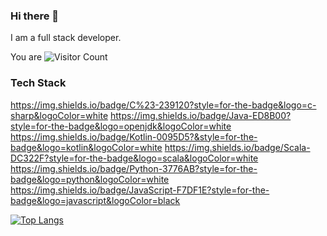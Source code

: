 ### Hi there 👋
I am a full stack developer.

You are ![Visitor Count](https://profile-counter.glitch.me/eltonpeng/count.svg)
<!--
- 🔭 I’m currently working on ...
- 🌱 I’m currently learning ...
- 👯 I’m looking to collaborate on ...
- 🤔 I’m looking for help with ...
- 💬 Ask me about ...
- 📫 How to reach me: ...
- 😄 Pronouns: ...
- ⚡ Fun fact: ...
-->
### Tech Stack 
https://img.shields.io/badge/C%23-239120?style=for-the-badge&logo=c-sharp&logoColor=white
https://img.shields.io/badge/Java-ED8B00?style=for-the-badge&logo=openjdk&logoColor=white
https://img.shields.io/badge/Kotlin-0095D5?&style=for-the-badge&logo=kotlin&logoColor=white
https://img.shields.io/badge/Scala-DC322F?style=for-the-badge&logo=scala&logoColor=white
https://img.shields.io/badge/Python-3776AB?style=for-the-badge&logo=python&logoColor=white
https://img.shields.io/badge/JavaScript-F7DF1E?style=for-the-badge&logo=javascript&logoColor=black

[![Top Langs](https://github-readme-stats.vercel.app/api/top-langs/?username=eltonpeng&layout=compact)](https://github.com/eltonpeng/github-readme-stats)
